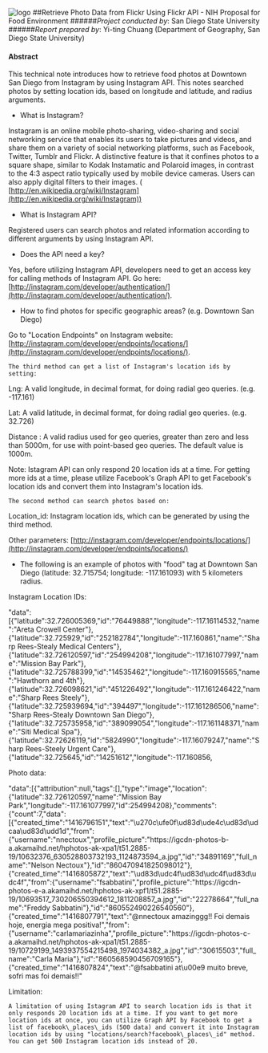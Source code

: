 ![logo](http://humandynamics.sdsu.edu/images/HDMA_Logo.png)
##Retrieve Photo Data from Flickr Using Flickr API - NIH Proposal for Food Environment
######*Project conducted by*: San Diego State University
######*Report prepared by*: Yi-ting Chuang (Department of Geography, San Diego State University)
#### Abstract
This technical note introduces how to retrieve food photos at Downtown San Diego from Instagram by using Instagram API. This notes searched photos by setting location ids, based on longitude and latitude, and radius arguments.

- What is Instagram?

Instagram is an online mobile photo-sharing, video-sharing and social networking service that enables its users to take pictures and videos, and share them on a variety of social networking platforms, such as Facebook, Twitter, Tumblr and Flickr. A distinctive feature is that it confines photos to a square shape, similar to Kodak Instamatic and Polaroid images, in contrast to the 4:3 aspect ratio typically used by mobile device cameras. Users can also apply digital filters to their images. ( [http://en.wikipedia.org/wiki/Instagram](http://en.wikipedia.org/wiki/Instagram))

- What is Instagram API?

Registered users can search photos and related information according to different arguments by using Instagram API.

- Does the API need a key?

Yes, before utilizing Instagram API, developers need to get an access key for calling methods of Instagram API. Go here: [http://instagram.com/developer/authentication/](http://instagram.com/developer/authentication/).

- How to find photos for specific geographic areas? (e.g. Downtown San Diego)

Go to "Location Endpoints" on Instagram website: [http://instagram.com/developer/endpoints/locations/](http://instagram.com/developer/endpoints/locations/).

    The third method can get a list of Instagram's location ids by setting:

Lng: A valid longitude, in decimal format, for doing radial geo queries. (e.g. -117.161)

Lat: A valid latitude, in decimal format, for doing radial geo queries. (e.g. 32.726)

Distance : A valid radius used for geo queries, greater than zero and less than 5000m, for use with point-based geo queries. The default value is 1000m.

Note: Istagram API can only respond 20 location ids at a time. For getting more ids at a time, please utilize Facebook's Graph API to get Facebook's location ids and convert them into Instagram's location ids.

    The second method can search photos based on:

Location\_id: Instagram location ids, which can be generated by using the third method.

Other parameters: [http://instagram.com/developer/endpoints/locations/](http://instagram.com/developer/endpoints/locations/)

- The following is an example of photos with "food" tag at Downtown San Diego (latitude: 32.715754; longitude: -117.161093) with 5 kilometers radius.

Instagram Location IDs:

"data":[{"latitude":32.726005369,"id":"76449888","longitude":-117.16114532,"name":"Areta Crowell Center"},{"latitude":32.725929,"id":"252182784","longitude":-117.160861,"name":"Sharp Rees-Stealy Medical Centers"},{"latitude":32.726120597,"id":"254994208","longitude":-117.161077997,"name":"Mission Bay Park"},{"latitude":32.725788399,"id":"14535462","longitude":-117.160915565,"name":"Hawthorn and 4th"},{"latitude":32.726098621,"id":"451226492","longitude":-117.161246422,"name":"Sharp Rees Steely"},{"latitude":32.725939694,"id":"394497","longitude":-117.161286506,"name":"Sharp Rees-Stealy Downtown San Diego"},{"latitude":32.725735958,"id":"389099054","longitude":-117.161148371,"name":"Siti Medical Spa"},{"latitude":32.72626119,"id":"5824990","longitude":-117.16079247,"name":"Sharp Rees-Steely Urgent Care"},{"latitude":32.725645,"id":"14251612","longitude":-117.160856,

Photo data:

"data":[{"attribution":null,"tags":[],"type":"image","location":{"latitude":32.726120597,"name":"Mission Bay Park","longitude":-117.161077997,"id":254994208},"comments":{"count":7,"data":[{"created\_time":"1416796151","text":"\u270c\ufe0f\ud83d\ude4c\ud83d\udcaa\ud83d\udd1d","from":{"username":"nnectoux","profile\_picture":"https:\/\/igcdn-photos-b-a.akamaihd.net\/hphotos-ak-xpa1\/t51.2885-19\/10632376\_630528803732193\_1124873594\_a.jpg","id":"34891169","full\_name":"Nelson Nectoux"},"id":"860470941825098012"},{"created\_time":"1416805872","text":"\ud83d\udc4f\ud83d\udc4f\ud83d\udc4f","from":{"username":"fsabbatini","profile\_picture":"https:\/\/igcdn-photos-e-a.akamaihd.net\/hphotos-ak-xpf1\/t51.2885-19\/10693517\_730206550394612\_1811208857\_a.jpg","id":"22278664","full\_name":"Freddy Sabbatini"},"id":"860552490226540560"},{"created\_time":"1416807791","text":"@nnectoux amazinggg!! Foi demais hoje, energia mega positiva!","from":{"username":"carlamariazinha","profile\_picture":"https:\/\/igcdn-photos-c-a.akamaihd.net\/hphotos-ak-xpa1\/t51.2885-19\/10729199\_1493937554215498\_1974034382\_a.jpg","id":"30615503","full\_name":"Carla Maria"},"id":"860568590456709165"},{"created\_time":"1416807824","text":"@fsabbatini at\u00e9 muito breve, sofri mas foi demais!!"

Limitation:

    A limitation of using Istagram API to search location ids is that it only responds 20 location ids at a time. If you want to get more location ids at once, you can utilize Graph API by Facebook to get a list of facebook\_places\_ids (500 data) and convert it into Instagram location ids by using "locations/search?facebook\_places\_id" method. You can get 500 Instagram location ids instead of 20.
